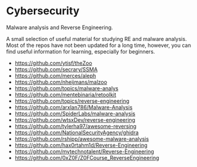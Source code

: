 # Cybersecurity

Malware analysis and Reverse Engineering.

A small selection of useful material for studying RE and malware analysis. Most of the repos have not been updated for a long time, however, you can find useful information for learning, especially for beginners.

* https://github.com/ytisf/theZoo
* https://github.com/secrary/SSMA
* https://github.com/merces/aleph
* https://github.com/nheijmans/malzoo
* https://github.com/topics/malware-analys
* https://github.com/mentebinaria/retoolkit
* https://github.com/topics/reverse-engineering
* https://github.com/arxlan786/Malware-Analysis
* https://github.com/SpiderLabs/malware-analysis
* https://github.com/wtsxDev/reverse-engineering
* https://github.com/tylerha97/awesome-reversing
* https://github.com/NationalSecurityAgency/ghidra
* https://github.com/rshipp/awesome-malware-analysis
* https://github.com/hax0rtahm1d/Reverse-Engineering
* https://github.com/mytechnotalent/Reverse-Engineering
* https://github.com/0xZ0F/Z0FCourse_ReverseEngineering
